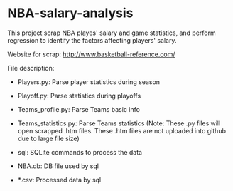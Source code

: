 # NBA-salary-analysis

This project scrap NBA playes' salary and game statistics, and perform regression to identify the factors affecting players' salary.

Website for scrap: http://www.basketball-reference.com/

File description:

- Players.py: 			Parse player statistics during season
- Playoff.py:  			Parse statistics during playoffs
- Teams_profile.py: 	Parse Teams basic info
- Teams_statistics.py: 	Parse Teams statistics
(Note: These .py files will open scrapped .htm files. These .htm files are not uploaded into github due to large file size) 

- sql:					SQLite commands to process the data
- NBA.db:				DB file used by sql
- *.csv:				Processed data by sql


